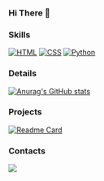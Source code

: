 ### Hi There 👋

### Skills
[![HTML](https://img.shields.io/badge/HTML-%23E34F26.svg?logo=html5&logoColor=white)](#)
[![CSS](https://img.shields.io/badge/CSS-1572B6?logo=css3&logoColor=fff)](#)
[![Python](https://img.shields.io/badge/Python-3776AB?logo=python&logoColor=fff)](#)

### Details
[![Anurag's GitHub stats](https://github-readme-stats.vercel.app/api?username=jrjunior72&show_icons=true&theme=dark)](https://github.com/anuraghazra/github-readme-stats)

### Projects
[![Readme Card](https://github-readme-stats.vercel.app/api/pin/?username=jrjunior72&repo=AromaSpot&show_icons=true&theme=dark)](https://github.com/jrjunior72/AromaSpot.git)

### Contacts

[<img src='https://img.shields.io/badge/Linkedin-%230A66C2?logo=linkedin'>](https://www.linkedin.com/ricardo-ferreira-597b873a/)

